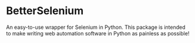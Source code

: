 # BetterSelenium
An easy-to-use wrapper for Selenium in Python. This package is intended to make writing web automation software in Python as painless as possible!
